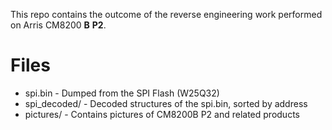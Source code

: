 This repo contains the outcome of the reverse engineering work performed on Arris CM8200 __B__ __P2__.

# Files
* spi.bin - Dumped from the SPI Flash (W25Q32)
* spi_decoded/ - Decoded structures of the spi.bin, sorted by address
* pictures/ - Contains pictures of CM8200B P2 and related products